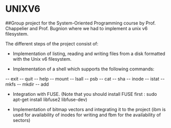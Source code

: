 # UNIXV6

##Group project for the System-Oriented Programming course by Prof. Chappelier and Prof. Bugnion where we had to implement a unix v6 filesystem.

The different steps of the project consist of:

- Implementation of listing, reading and writing files from a disk formatted with the Unix v6 filesystem.

- Implementation of a shell which supports the following commands:

-- exit
-- quit
-- help
-- mount
-- lsall
-- psb
-- cat
-- sha
-- inode
-- istat
-- mkfs
-- mkdir
-- add

- Integration with FUSE. (Note that you should install FUSE first : sudo apt-get install libfuse2 libfuse-dev)

- Implementation of bitmap vectors and integrating it to the project (ibm is used for availability of inodes for writing and fbm for the availability of sectors)